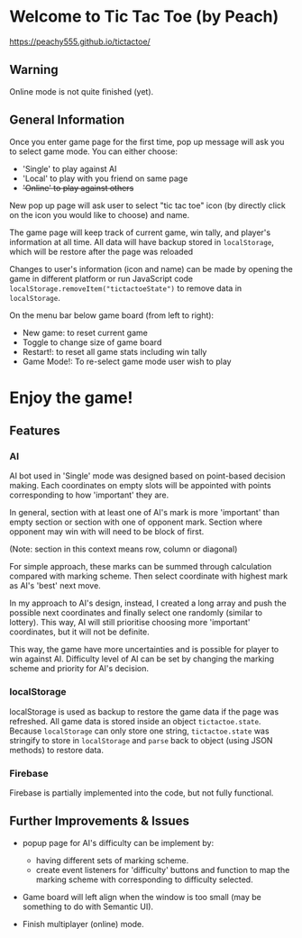 

# Welcome to Tic Tac Toe (by Peach)

https://peachy555.github.io/tictactoe/

## Warning
Online mode is not quite finished (yet).

## General Information
Once you enter game page for the first time, pop up message will ask you to select game mode.
You can either choose:
 * 'Single' to play against AI
 * 'Local' to play with you friend on same page
 * ~~'Online' to play against others~~

New pop up page will ask user to select "tic tac toe" icon
(by directly click on the icon you would like to choose) and name.

The game page will keep track of current game, win tally, and player's information at all time.
All data will have backup stored in `localStorage`, which will be restore after the page was reloaded

Changes to user's information (icon and name) can be made by opening the game in different platform
or run JavaScript code `localStorage.removeItem("tictactoeState")` to remove data in `localStorage`.

On the menu bar below game board (from left to right):
 * New game: to reset current game
 * Toggle to change size of game board
 * Restart!: to reset all game stats including win tally
 * Game Mode!: To re-select game mode user wish to play

# __Enjoy the game!__

## Features
### AI
AI bot used in 'Single' mode was designed based on point-based decision making.
Each coordinates on empty slots will be appointed with points corresponding to how 'important' they are.

In general, section with at least one of AI's mark is more 'important' than
empty section or section with one of opponent mark.
Section where opponent may win with will need to be block of first.

(Note: section in this context means row, column or diagonal)

For simple approach, these marks can be summed through calculation compared with marking scheme.
Then select coordinate with highest mark as AI's 'best' next move.

In my approach to AI's design, instead, I created a long array and
push the possible next coordinates and finally select one randomly
(similar to lottery). This way, AI will still prioritise choosing more 'important'
coordinates, but it will not be definite.

This way, the game have more uncertainties and is possible for player to win against AI.
Difficulty level of AI can be set by changing the marking scheme
and priority for AI's decision.

### localStorage
localStorage is used as backup to restore the game data if the page was refreshed.
All game data is stored inside an object `tictactoe.state`.
Because `localStorage` can only store one string, `tictactoe.state` was stringify to store in `localStorage`
and `parse` back to object (using JSON methods) to restore data.

### Firebase
Firebase is partially implemented into the code, but not fully functional.

## Further Improvements & Issues
* popup page for AI's difficulty can be implement by:
  * having different sets of marking scheme.
  * create event listeners for 'difficulty' buttons and function to
    map the marking scheme with corresponding to difficulty selected.

* Game board will left align when the window is too small (may be something to do with Semantic UI).

* Finish multiplayer (online) mode.
